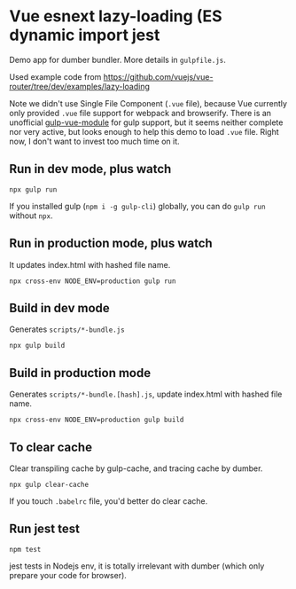 # Vue esnext lazy-loading (ES dynamic import jest

Demo app for dumber bundler. More details in `gulpfile.js`.

Used example code from https://github.com/vuejs/vue-router/tree/dev/examples/lazy-loading

Note we didn't use Single File Component (`.vue` file), because Vue currently only provided `.vue` file support for webpack and browserify. There is an unofficial [gulp-vue-module](https://github.com/pandao/gulp-vue-module) for gulp support, but it seems neither complete nor very active, but looks enough to help this demo to load `.vue` file. Right now, I don't want to invest too much time on it.

## Run in dev mode, plus watch
```
npx gulp run
```

If you installed gulp (`npm i -g gulp-cli`) globally, you can do `gulp run` without `npx`.

## Run in production mode, plus watch

It updates index.html with hashed file name.
```
npx cross-env NODE_ENV=production gulp run
```

## Build in dev mode

Generates `scripts/*-bundle.js`
```
npx gulp build
```

## Build in production mode

Generates `scripts/*-bundle.[hash].js`, update index.html with hashed file name.
```
npx cross-env NODE_ENV=production gulp build
```

## To clear cache

Clear transpiling cache by gulp-cache, and tracing cache by dumber.
```
npx gulp clear-cache
```
If you touch `.babelrc` file, you'd better do clear cache.

## Run jest test
```
npm test
```

jest tests in Nodejs env, it is totally irrelevant with dumber (which only prepare your code for browser).

